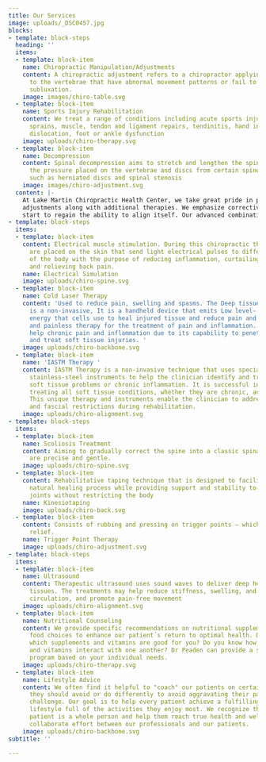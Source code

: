 ```yaml
---
title: Our Services
image: uploads/_DSC0457.jpg
blocks:
- template: block-steps
  heading: ''
  items:
  - template: block-item
    name: Chiropractic Manipulation/Adjustments
    content: A chiropractic adjustment refers to a chiropractor applying manipulation
      to the vertebrae that have abnormal movement patterns or fail to function normally,
      subluxation.
    image: images/chiro-table.svg
  - template: block-item
    name: Sports Injury Rehabilitation
    content: We treat a range of conditions including acute sports injuries, strains,
      sprains, muscle, tendon and ligament repairs, tendinitis, hand injuries, shoulder
      dislocation, foot or ankle dysfunction
    image: uploads/chiro-therapy.svg
  - template: block-item
    name: Decompression
    content: Spinal decompression aims to stretch and lengthen the spine to relieve
      the pressure placed on the vertebrae and discs from certain spine conditions,
      such as herniated discs and spinal stenosis
    image: images/chiro-adjustment.svg
  content: |-
    At Lake Martin Chiropractic Health Center, we take great pride in providing the finest chiropractic care for our patients. Dr. Peaden offers gentle and effective chiropractic treatments that will help you get out of pain and will restore and rehabilitate your spine to further your overall health and wellness. We use a hands-on approach as well as precision instruments for gentle and precise chiropractic
    adjustments along with additional therapies. We emphasize corrective care to make your adjustments hold as long as possible to minimize your need and dependence on future treatments. We work to retrain the Upper Cervical so that the body will
    start to regain the ability to align itself. Our advanced combinations of techniques work synergistically to make adjustments hold as long as possible thus allowing overall wellness to be achieved. If you have any questions, please call us at (334) 458-2633 and one of our trained staff will be glad to set up an appointment.
- template: block-steps
  items:
  - template: block-item
    content: Electrical muscle stimulation. During this chiropractic therapy, electrodes
      are placed on the skin that send light electrical pulses to different areas
      of the body with the purpose of reducing inflammation, curtailing muscle spasms
      and relieving back pain.
    name: Electrical Simulation
    image: uploads/chiro-spine.svg
  - template: block-item
    name: Cold Laser Therapy
    content: 'Used to reduce pain, swelling and spasms. The Deep tissue laser therapy
      is a non-invasive, It is a handheld device that emits Low level- laser light
      energy that cells use to heal injured tissue and reduce pain and inflammation.
      and painless therapy for the treatment of pain and inflammation. Treatment can
      help chronic pain and inflammation due to its capability to penetrate the skin
      and treat soft tissue injuries. '
    image: uploads/chiro-backbone.svg
  - template: block-item
    name: 'IASTM Therapy '
    content: IASTM Therapy is a non-invasive technique that uses specially designed
      stainless-steel instruments to help the clinician identify and treat areas exhibiting
      soft tissue problems or chronic inflammation. It is successful in effectively
      treating all soft tissue conditions, whether they are chronic, acute or post-surgical.
      This unique therapy and instruments enable the clinician to address scar tissue
      and fascial restrictions during rehabilitation.
    image: uploads/chiro-alignment.svg
- template: block-steps
  items:
  - template: block-item
    name: Scoliosis Treatment
    content: Aiming to gradually correct the spine into a classic spinal curve, scoliosis-treatments
      are precise and gentle.
    image: uploads/chiro-spine.svg
  - template: block-item
    content: Rehabilitative taping technique that is designed to facilitate the body’s
      natural healing process while providing support and stability to muscles and
      joints without restricting the body
    name: Kinesiotaping
    image: uploads/chiro-back.svg
  - template: block-item
    content: Consists of rubbing and pressing on trigger points — which can give amazing
      relief.
    name: Trigger Point Therapy
    image: uploads/chiro-adjustment.svg
- template: block-steps
  items:
  - template: block-item
    name: Ultrasound
    content: Therapeutic ultrasound uses sound waves to deliver deep heat to the treated
      tissues. The treatments may help reduce stiffness, swelling, and pain, increase
      circulation, and promote pain-free movement
    image: uploads/chiro-alignment.svg
  - template: block-item
    name: Nutritional Counseling
    content: We provide specific recommendations on nutritional supplements and healthy
      food choices to enhance our patient´s return to optimal health. Do you know
      which supplements and vitamins are good for you? Do you know how these supplements
      and vitamins interact with one another? Dr Peaden can provide a structured nutritional
      program based on your individual needs.
    image: uploads/chiro-therapy.svg
  - template: block-item
    name: Lifestyle Advice
    content: We often find it helpful to "coach" our patients on certain activities
      they should avoid or do differently to avoid aggravating their particular health
      challenge. Our goal is to help every patient achieve a fulfilling and happy
      lifestyle full of the activities they enjoy most. We recognize that each our
      patient is a whole person and help them reach true health and wellness is a
      collaborate effort between our professionals and our patients.
    image: uploads/chiro-backbone.svg
subtitle: ''

---
```

